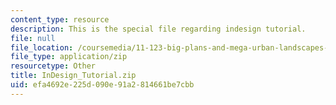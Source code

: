 ```yaml
---
content_type: resource
description: This is the special file regarding indesign tutorial.
file: null
file_location: /coursemedia/11-123-big-plans-and-mega-urban-landscapes-spring-2014/efa4692e225d090e91a2814661be7cbb_InDesign_Tutorial.zip
file_type: application/zip
resourcetype: Other
title: InDesign_Tutorial.zip
uid: efa4692e-225d-090e-91a2-814661be7cbb
---
```

